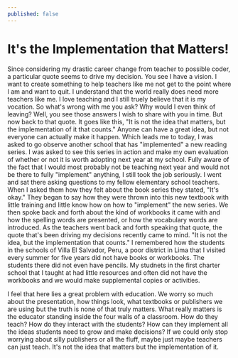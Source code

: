 ```yaml
---
published: false
---
```


# It's the Implementation that Matters!

Since considering my drastic career change from teacher to possible coder, a particular quote seems to drive my decision.  You see I have a vision.  I want to create something to help teachers like me not get to the point where I am and want to quit.  I understand that the world really does need more teachers like me.  I love teaching and I still truely believe that it is my vocation.  So what's wrong with me you ask?  Why would I even think of leaving?  Well, you see those answers I wish to share with you in time.  But now back to that quote.  It goes like this, "It is not the idea that matters, but the implementation of it that counts."  Anyone can have a great idea, but not everyone can actually make it happen.  Which leads me to today, I was asked to go observe another school that has "implemented"  a new reading series.  I was asked to see this series in action and make my own evaluation of whether or not it is worth adopting next year at my school.  Fully aware of the fact that I would most probably not be teaching next year and would not be there to fully "implement" anything, I still took the job seriously. I went and sat there asking questions to my fellow elementary school teachers.  When I asked them how they felt about the book series they stated, "It's okay."  They began to say how they were thrown into this new textbook with little training and little know how on how to "implement" the new series.  We then spoke back and forth about the kind of workbooks it came with and how the spelling words are presented, or how the vocabulary words are introduced.  As the teachers went back and forth speaking that quote, the quote that's been driving my decisions recently came to mind.  "It is not the idea, but the implementation that counts."  I remembered how the students in the schools of Villa El Salvador, Peru, a poor district in Lima that I visited every summer for five years did not have books or workbooks.  The students there did not even have pencils.  My studnets in the first charter school that I taught at had little resources and often did not have the workbooks and we would make supplemental copies or activities.  

I feel that here lies a great problem with education.  We worry so much about the presentation, how things look, what textbooks or publishers we are using but the truth is none of that truly matters.  What really matters is the educator standing inside the four walls of a classroom.  How do they teach?  How do they interact with the students?  How can they implement all the ideas students need to grow and make decisions?  If we could only stop worrying about silly publishers or all the fluff, maybe just maybe teachers can just teach.  It's not the idea that matters but the implementation of it.  